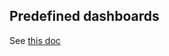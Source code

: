 ## Predefined dashboards

See [this doc](https://github.com/VictoriaMetrics/VictoriaMetrics/tree/master/app/vmui#predefined-dashboards)

